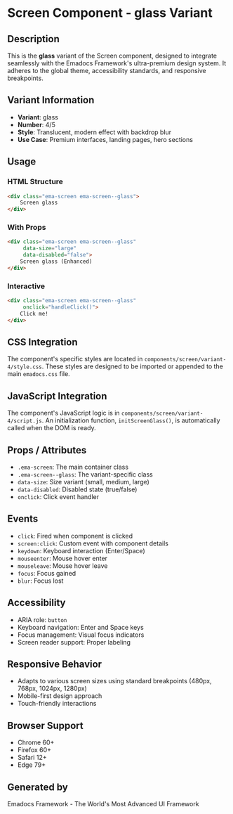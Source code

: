 # Screen Component - glass Variant

## Description
This is the **glass** variant of the Screen component, designed to integrate seamlessly with the Emadocs Framework's ultra-premium design system. It adheres to the global theme, accessibility standards, and responsive breakpoints.

## Variant Information
- **Variant**: glass
- **Number**: 4/5
- **Style**: Translucent, modern effect with backdrop blur
- **Use Case**: Premium interfaces, landing pages, hero sections

## Usage

### HTML Structure
```html
<div class="ema-screen ema-screen--glass">
    Screen glass
</div>
```

### With Props
```html
<div class="ema-screen ema-screen--glass" 
     data-size="large" 
     data-disabled="false">
    Screen glass (Enhanced)
</div>
```

### Interactive
```html
<div class="ema-screen ema-screen--glass" 
     onclick="handleClick()">
    Click me!
</div>
```

## CSS Integration
The component's specific styles are located in `components/screen/variant-4/style.css`. These styles are designed to be imported or appended to the main `emadocs.css` file.

## JavaScript Integration
The component's JavaScript logic is in `components/screen/variant-4/script.js`. An initialization function, `initScreenGlass()`, is automatically called when the DOM is ready.

## Props / Attributes
- `.ema-screen`: The main container class
- `.ema-screen--glass`: The variant-specific class
- `data-size`: Size variant (small, medium, large)
- `data-disabled`: Disabled state (true/false)
- `onclick`: Click event handler

## Events
- `click`: Fired when component is clicked
- `screen:click`: Custom event with component details
- `keydown`: Keyboard interaction (Enter/Space)
- `mouseenter`: Mouse hover enter
- `mouseleave`: Mouse hover leave
- `focus`: Focus gained
- `blur`: Focus lost

## Accessibility
- ARIA role: `button`
- Keyboard navigation: Enter and Space keys
- Focus management: Visual focus indicators
- Screen reader support: Proper labeling

## Responsive Behavior
- Adapts to various screen sizes using standard breakpoints (480px, 768px, 1024px, 1280px)
- Mobile-first design approach
- Touch-friendly interactions

## Browser Support
- Chrome 60+
- Firefox 60+
- Safari 12+
- Edge 79+

## Generated by
Emadocs Framework - The World's Most Advanced UI Framework
